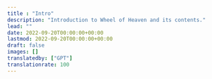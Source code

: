 ```yaml
---
title : "Intro"
description: "Introduction to Wheel of Heaven and its contents."
lead: ""
date: 2022-09-20T00:00:00+00:00
lastmod: 2022-09-20T00:00:00+00:00
draft: false
images: []
translatedby: ["GPT"]
translationrate: 100
---
```

